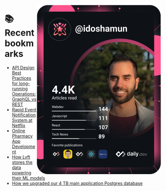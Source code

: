 <a href="https://app.daily.dev/idoshamun"><img src="https://raw.githubusercontent.com/idoshamun/idoshamun/devcard/devcard.svg" align='right' width="400" alt="Ido Shamun's Dev Card"/></a>

# 📚 Recent bookmarks
<!-- BOOKMARKS:START -->
- [API Design Best Practices for long-running Operations: GraphQL vs REST](https://app.daily.dev/posts/afpFpdI7o?utm_source=rss&utm_medium=bookmarks&utm_campaign=28849d86070e4c099c877ab6837c61f0)
- [Rapid Event Notification System at Netflix](https://app.daily.dev/posts/S_QXnhCTA?utm_source=rss&utm_medium=bookmarks&utm_campaign=28849d86070e4c099c877ab6837c61f0)
- [Online Pharmacy App Development](https://app.daily.dev/posts/QPwOZFe2z?utm_source=rss&utm_medium=bookmarks&utm_campaign=28849d86070e4c099c877ab6837c61f0)
- [How Lyft stores the data powering their ML models](https://app.daily.dev/posts/Eoima7CMA?utm_source=rss&utm_medium=bookmarks&utm_campaign=28849d86070e4c099c877ab6837c61f0)
- [How we upgraded our 4 TB main application Postgres database](https://app.daily.dev/posts/0nfxJ1Qe2?utm_source=rss&utm_medium=bookmarks&utm_campaign=28849d86070e4c099c877ab6837c61f0)
<!-- BOOKMARKS:END -->

